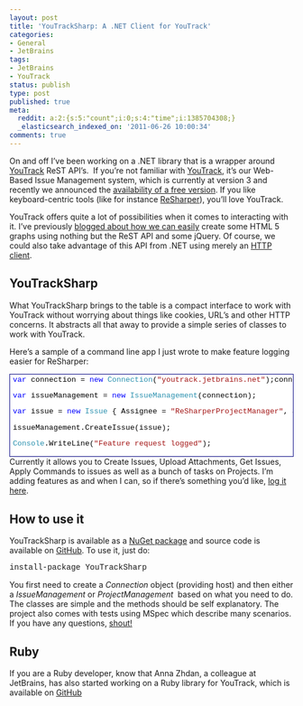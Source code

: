 ```yaml
---
layout: post
title: 'YouTrackSharp: A .NET Client for YouTrack'
categories:
- General
- JetBrains
tags:
- JetBrains
- YouTrack
status: publish
type: post
published: true
meta:
  reddit: a:2:{s:5:"count";i:0;s:4:"time";i:1385704308;}
  _elasticsearch_indexed_on: '2011-06-26 10:00:34'
comments: true
---
```

<p align="left">On and off I’ve been working on a .NET library that is a wrapper around <a href="http://www.jetbrains.com/youtrack/">YouTrack</a> ReST API’s.  If you’re not familiar with <a href="http://www.jetbrains.com/youtrack/">YouTrack</a>, it’s our Web-Based Issue Management system, which is currently at version 3 and recently we announced the <a href="http://www.jetbrains.com/youtrack/buy/index.jsp">availability of a free version</a>. If you like keyboard-centric tools (like for instance <a href="http://www.jetbrains.com/resharper">ReSharper</a>), you’ll love YouTrack.</p>
<p align="left">YouTrack offers quite a lot of possibilities when it comes to interacting with it. I’ve previously <a href="http://hadihariri.com/2010/12/14/generating-graphs-for-youtrack-with-html-5-and-jquery/">blogged about how we can easily</a> create some HTML 5 graphs using nothing but the ReST API and some jQuery. Of course, we could also take advantage of this API from .NET using merely an <a href="http://hadihariri.com/2011/01/16/easyhttp/">HTTP client</a>.</p>

<h2 align="left">YouTrackSharp</h2>
<p align="left">What YouTrackSharp brings to the table is a compact interface to work with YouTrack without worrying about things like cookies, URL’s and other HTTP concerns. It abstracts all that away to provide a simple series of classes to work with YouTrack.</p>
<p align="left">Here’s a sample of a command line app I just wrote to make feature logging easier for ReSharper:</p>

<div id="scid:9ce6104f-a9aa-4a17-a79f-3a39532ebf7c:ed07736c-dbcc-43b4-9370-bd05ee44e98c" class="wlWriterEditableSmartContent" style="display:inline;float:none;margin:0;padding:0;">
<div style="border:#000080 1px solid;color:#000;font-family:'Courier New', Courier, Monospace;font-size:10pt;">
<div style="background-color:#ffffff;overflow:auto;white-space:nowrap;padding:2px 5px;"><span style="color:#0000ff;">var</span> connection = <span style="color:#0000ff;">new</span> <span style="color:#2b91af;">Connection</span>(<span style="color:#a31515;">"youtrack.jetbrains.net"</span>);connection.Authenticate(<span style="color:#a31515;">"username"</span>, <span style="color:#a31515;">"password"</span>);

<span style="color:#0000ff;">var</span> issueManagement = <span style="color:#0000ff;">new</span> <span style="color:#2b91af;">IssueManagement</span>(connection);

<span style="color:#0000ff;">var</span> issue = <span style="color:#0000ff;">new</span> <span style="color:#2b91af;">Issue</span>
{
Assignee = <span style="color:#a31515;">"ReSharperProjectManager"</span>,
Summary = summary,
Description = description,
ProjectShortName = <span style="color:#a31515;">"RSRP"</span>,
Type = <span style="color:#a31515;">"Feature"</span>
};

issueManagement.CreateIssue(issue);

<span style="color:#2b91af;">Console</span>.WriteLine(<span style="color:#a31515;">"Feature request logged"</span>);

</div>
</div>
</div>
Currently it allows you to Create Issues, Upload Attachments, Get Issues, Apply Commands to issues as well as a bunch of tasks on Projects. I’m adding features as and when I can, so if there’s something you’d like, <a href="http://youtrack.codebetter.com/issues/YTSRP">log it here</a>.
<h2>How to use it</h2>
YouTrackSharp is available as a <a href="http://www.nuget.org">NuGet package</a> and source code is available on <a href="http://github.com/hhariri">GitHub</a>. To use it, just do:

<span style="font-family:Courier New;">install-package YouTrackSharp </span>

You first need to create a <em>Connection </em>object (providing host) and then either a <em>IssueManagement </em>or <em>ProjectManagement</em>  based on what you need to do. The classes are simple and the methods should be self explanatory. The project also comes with tests using MSpec which describe many scenarios. If you have any questions, <a href="http://twitter.com/hhariri">shout!</a>
<h2>Ruby</h2>
If you are a Ruby developer, know that Anna Zhdan, a colleague at JetBrains, has also started working on a Ruby library for YouTrack, which is available on <a href="https://github.com/anna239/youtrack-rest-ruby-library">GitHub</a>
